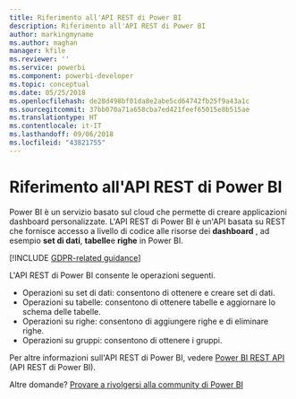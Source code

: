 ```yaml
---
title: Riferimento all'API REST di Power BI
description: Riferimento all'API REST di Power BI
author: markingmyname
ms.author: maghan
manager: kfile
ms.reviewer: ''
ms.service: powerbi
ms.component: powerbi-developer
ms.topic: conceptual
ms.date: 05/25/2018
ms.openlocfilehash: de28d498bf01da8e2abe5cd64742fb25f9a43a1c
ms.sourcegitcommit: 37bb070a71a658cba7ed421feef65015e8b515ae
ms.translationtype: HT
ms.contentlocale: it-IT
ms.lasthandoff: 09/06/2018
ms.locfileid: "43821755"
---
```

# <a name="power-bi-rest-api-reference"></a>Riferimento all'API REST di Power BI

Power BI è un servizio basato sul cloud che permette di creare applicazioni dashboard personalizzate. L'API REST di Power BI è un'API basata su REST che fornisce accesso a livello di codice alle risorse dei **dashboard** , ad esempio **set di dati**, **tabelle**e **righe** in Power BI.

[!INCLUDE [GDPR-related guidance](../includes/gdpr-hybrid-note.md)]

L'API REST di Power BI consente le operazioni seguenti.

* Operazioni su set di dati: consentono di ottenere e creare set di dati.
* Operazioni su tabelle: consentono di ottenere tabelle e aggiornare lo schema delle tabelle.
* Operazioni su righe: consentono di aggiungere righe e di eliminare righe.
* Operazioni su gruppi: consentono di ottenere i gruppi.

Per altre informazioni sull'API REST di Power BI, vedere [Power BI REST API](https://docs.microsoft.com/rest/api/power-bi/) (API REST di Power BI).

Altre domande? [Provare a rivolgersi alla community di Power BI](http://community.powerbi.com/)